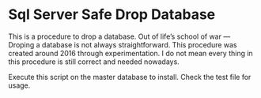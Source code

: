 # Sql Server Safe Drop Database

This is a procedure to drop a database.
Out of life’s school of war — Droping a database is not always straightforward.
This procedure was created around 2016 through experimentation.
I do not mean every thing in this procedure is still correct and needed nowadays.

Execute this script on the master database to install.
Check the test file for usage.
